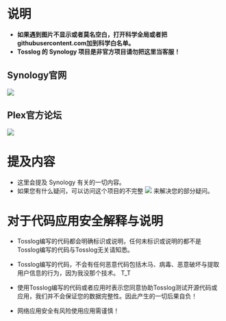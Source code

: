 # 说明
- **如果遇到图片不显示或者莫名空白，打开科学全局或者把githubusercontent.com加到科学白名单。**
- **Tosslog 的 Synology 项目是非官方项目请勿把这里当客服！**

## Synology官网
 [![](https://img.shields.io/badge/Synology-cn-B6B5B6?logo=synology&style=flat-square)](https://www.synology.cn/zh-cn)
## Plex官方论坛 
 [![](https://img.shields.io/badge/XPEnology%20-Forum%20-338FCC?logo=xpenology&style=flat-square)](https://xpenology.com/forum/)

# 提及内容
- 这里会提及 Synology 有关的一切内容。
- 如果您有什么疑问，可以访问这个项目的不完整 [![](https://img.shields.io/badge/Tosslog-Synology-%20wiki-blue?logo=github&style=flat-square)](https://github.com/Tosslog/Synology/wiki) 来解决您的部分疑问。

# 对于代码应用安全解释与说明

- Tosslog编写的代码都会明确标识或说明，任何未标识或说明的都不是Tosslog编写的代码与Tosslog无关请知悉。

- Tosslog编写的代码，不会有任何恶意代码包括木马、病毒、恶意破坏与提取用户信息的行为，因为我没那个技术。 T_T

- 使用Tosslog编写的代码或者应用时表示您同意协助Tosslog测试开源代码或应用，我们并不会保证您的数据完整性。因此产生的一切后果自负！

- 网络应用安全有风险使用应用需谨慎！
